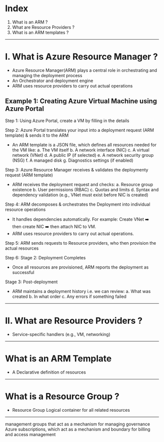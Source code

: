 # Index
1. What is an ARM ?
2. What are Resource Providers ?
3. What is an ARM templates ?
--------------------------------------------------------------------------------------------------------------------------------------------------------------------------------------------------------------------------------------------------------------------------------------------------------
# I. What is Azure Resource Manager ?
 - Azure Resource Manager(ARM) plays a central role in orchestrating and managing the deployment process
 - An Orchestrator and deployment engine
 - ARM uses resource providers to carry out actual operations

## Example 1: Creating Azure Virtual Machine using Azure Portal 
Step 1: Using Azure Portal, create a VM by filling in the details

Step 2: Azure Portal translates your input into a deployment request (ARM template) & sends it to the ARM
 - An ARM template is a JSON file, which defines all resources needed for the VM like:
    a. The VM itself
    b. A network interface (NIC)
    c. A virtual network (VNet)
    d. A public IP (if selected)
    e. A network security group (NSG)
    f. A managed disk
    g. Diagnostics settings (if enabled)

Step 3: Azure Resource Manager receives & validates the deploymenty request (ARM template)
 - ARM receives the deployment request and checks:
    a. Resource group existence
    b. User permissions (RBAC)
    c. Quotas and limits
    d. Syntax and dependency validation (e.g., VNet must exist before NIC is created)

Step 4: ARM decomposes & orchestrates the Deployment into individual resource operations
 - It handles dependencies automatically. For example: Create VNet ➡️ then create NIC ➡️ then attach NIC to VM.
 - ARM uses resource providers to carry out actual operations.

Step 5: ARM sends requests to Resource providers, who then provision the actual resources

Step 6: 
Stage 2: Deployment Completes
 - Once all resources are provisioned, ARM reports the deployment as successful

Stage 3: Post-deployment
 - ARM maintains a deployment history i.e. we can review:
    a. What was created
    b. In what order
    c. Any errors if something failed


--------------------------------------------------------------------------------------------------------------------------------------------------------------------------------------------------------------------------------------------------------------------------------------------------------
# II. What are Resource Providers ?
 - Service-specific handlers (e.g., VM, networking)

--------------------------------------------------------------------------------------------------------------------------------------------------------------------------------------------------------------------------------------------------------------------------------------------------------
# What is an ARM Template 
 - A	Declarative definition of resources

--------------------------------------------------------------------------------------------------------------------------------------------------------------------------------------------------------------------------------------------------------------------------------------------------------
# What is a Resource Group ?
 - Resource Group	Logical container for all related resources
--------------------------------------------------------------------------------------------------------------------------------------------------------------------------------------------------------------------------------------------------------------------------------------------------------
management groups that act as a mechanism for managing governance
Azure subscriptions, which act as a mechanism and boundary for billing and access management
